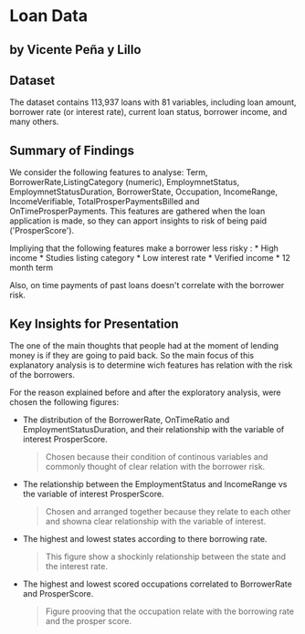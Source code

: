 # Loan Data
## by Vicente Peña y Lillo


## Dataset

The dataset contains 113,937 loans with 81 variables, including loan amount, borrower rate (or interest rate), current loan status, borrower income, and many others.

## Summary of Findings

We consider the following features to analyse: Term, BorrowerRate,ListingCategory (numeric), EmploymnetStatus, EmploymnetStatusDuration, BorrowerState, Occupation, IncomeRange, IncomeVerifiable, TotalProsperPaymentsBilled and OnTimeProsperPayments. This features are gathered when the loan application is made, so they can apport insights to risk of being paid ('ProsperScore').

Impliying that the following features make a borrower less risky :
    * High income
    * Studies listing category
    * Low interest rate
    * Verified income
    * 12 month term

Also, on time payments of past loans doesn't correlate with the borrower risk.

## Key Insights for Presentation

The one of the main thoughts that people had at the moment of lending money is if they are going to paid back. So the main focus of this explanatory analysis is to determine wich features has relation with the risk of the borrowers.

For the reason explained before and after the exploratory analysis, were chosen the following figures:

* The distribution of the BorrowerRate, OnTimeRatio and EmploymentStatusDuration, and their relationship with the variable of interest ProsperScore. 

    > Chosen because their condition of continous variables and commonly thought of clear relation with the borrower risk.

* The relationship between the EmploymentStatus and IncomeRange vs the variable of interest ProsperScore.

    > Chosen and arranged together because they relate to each other and showna clear relationship with the variable of interest.

* The highest and lowest states according to there borrowing rate.

    > This figure show a shockinly relationship between the state and the interest rate.

* The highest and lowest scored occupations correlated to BorrowerRate and ProsperScore.

    > Figure prooving that the occupation relate with the borrowing rate and the prosper score. 